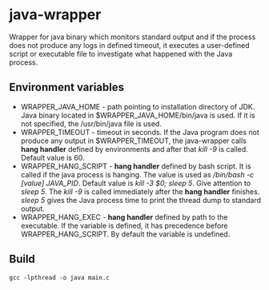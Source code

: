 # java-wrapper
Wrapper for java binary which monitors standard output and if the process does not produce any logs in defined timeout, it executes a user-defined script or executable file to investigate what happened with the Java process.

## Environment variables
* WRAPPER\_JAVA\_HOME - path pointing to installation directory of JDK. Java binary located in $WRAPPER\_JAVA\_HOME/bin/java is used. If it is not specified, the /usr/bin/java file is used.
* WRAPPER\_TIMEOUT - timeout in seconds. If the Java program does not produce any output in $WRAPPER\_TIMEOUT, the java-wrapper calls **hang handler** defined by environments and after that *kill -9* is called. Default value is 60.
* WRAPPER_HANG_SCRIPT - **hang handler** defined by bash script. It is called if the java process is hanging. The value is used as */bin/bash -c [value] JAVA_PID*. Default value is *kill -3 $0; sleep 5*. Give attention to *sleep 5*. The *kill -9* is called immediately after the **hang handler** finishes. *sleep 5* gives the Java process time to print the thread dump to standard output.
* WRAPPER_HANG_EXEC - **hang handler** defined by path to the executable. If the variable is defined, it has precedence before WRAPPER_HANG_SCRIPT. By default the variable is undefined.

## Build
```
gcc -lpthread -o java main.c
```
